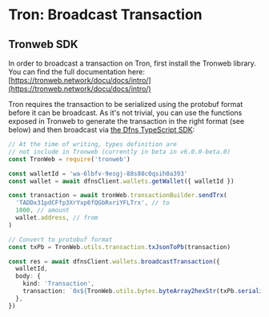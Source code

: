 # Tron: Broadcast Transaction

## Tronweb SDK

In order to broadcast a transaction on Tron, first install the Tronweb library.  You can find the full documentation here: [https://tronweb.network/docu/docs/intro/](https://tronweb.network/docu/docs/intro/)

Tron requires the transaction to be serialized using the protobuf format before it can be broadcast. As it's not trivial, you can use the functions exposed in Tronweb to generate the transaction in the right format (see below) and then broadcast via [the Dfns TypeScript SDK](https://github.com/dfns/dfns-sdk-ts):

```typescript
// At the time of writing, types definition are
// not include in Tronweb (currently in beta in v6.0.0-beta.0)
const TronWeb = require('tronweb')

const walletId = 'wa-6lbfv-9esgj-88s80c0qsih0a393'
const wallet = await dfnsClient.wallets.getWallet({ walletId })

const transaction = await tronWeb.transactionBuilder.sendTrx(
  'TADDx31pdCFfp3XrYxp6fQGbRxriYFLTrx', // to
  1000, // amount
  wallet.address, // from
)

// Convert to protobuf format
const txPb = TronWeb.utils.transaction.txJsonToPb(transaction)

const res = await dfnsClient.wallets.broadcastTransaction({
  walletId,
  body: {
    kind: 'Transaction',
    transaction: `0x${TronWeb.utils.bytes.byteArray2hexStr(txPb.serializeBinary())}`,
  },
})
```
